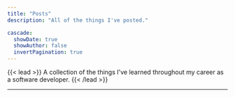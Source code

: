```yaml
---
title: "Posts"
description: "All of the things I've posted."

cascade:
  showDate: true
  showAuthor: false
  invertPagination: true
---
```


{{< lead >}}
A collection of the things I've learned throughout my career as a software developer.
{{< /lead >}}

---
